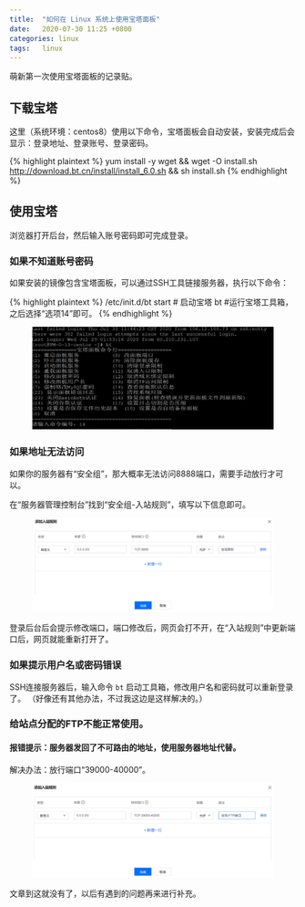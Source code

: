 ```yaml
---
title:  "如何在 Linux 系统上使用宝塔面板"  
date:   2020-07-30 11:25 +0800
categories: linux
tags:   linux
---
```


萌新第一次使用宝塔面板的记录贴。

## 下载宝塔

这里（系统环境：centos8）使用以下命令，宝塔面板会自动安装，安装完成后会显示：登录地址、登录账号、登录密码。

{% highlight plaintext %}
yum install -y wget && wget -O install.sh http://download.bt.cn/install/install_6.0.sh && sh install.sh 
{% endhighlight %}

## 使用宝塔

浏览器打开后台，然后输入账号密码即可完成登录。

### 如果不知道账号密码

如果安装的镜像包含宝塔面板，可以通过SSH工具链接服务器，执行以下命令：

{% highlight plaintext %}
/etc/init.d/bt start    # 启动宝塔
bt  #运行宝塔工具箱，之后选择“选项14”即可。
{% endhighlight %}

<figure class="post-content-img row justify-content-center">
    <div class="col-12 col-lg-12">
        <img class="w-100" src="/assets/post/2020-07-30-how-to-use-baota-on-linux/bt.PNG" alt="宝塔工具箱">
    </div>
</figure>

### 如果地址无法访问

如果你的服务器有“安全组”，那大概率无法访问8888端口，需要手动放行才可以。

在“服务器管理控制台”找到“安全组-入站规则”，填写以下信息即可。

<figure class="post-content-img row justify-content-center">
    <div class="col-12 col-lg-12">
        <img class="w-100" src="/assets/post/2020-07-30-how-to-use-baota-on-linux/bt_port.PNG" alt="宝塔端口设置">
    </div>
</figure>

登录后台后会提示修改端口，端口修改后，网页会打不开，在“入站规则”中更新端口后，网页就能重新打开了。

### 如果提示用户名或密码错误

SSH连接服务器后，输入命令 `bt` 启动工具箱，修改用户名和密码就可以重新登录了。
（好像还有其他办法，不过我这边是这样解决的。）

### 给站点分配的FTP不能正常使用。

#### 报错提示：服务器发回了不可路由的地址，使用服务器地址代替。

解决办法：放行端口“39000-40000”。

<figure class="post-content-img row justify-content-center">
    <div class="col-12 col-lg-12">
        <img class="w-100" src="/assets/post/2020-07-30-how-to-use-baota-on-linux/bt_ftp.PNG" alt="宝塔FTP设置">
    </div>
</figure>

文章到这就没有了，以后有遇到的问题再来进行补充。




